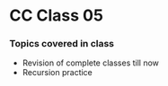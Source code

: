# CC Class 05

### Topics covered in class
- Revision of complete classes till now
- Recursion practice
